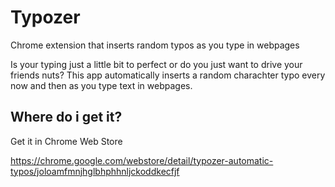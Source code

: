 Typozer
=======

Chrome extension that inserts random typos as you type in webpages

Is your typing just a little bit to perfect or do you just want to drive your friends nuts? 
This app automatically inserts a random charachter typo every now and then as you type text in webpages. 

Where do i get it?
------------------
Get it in Chrome Web Store

https://chrome.google.com/webstore/detail/typozer-automatic-typos/joloamfmnjhglbhphhnljckoddkecfjf
